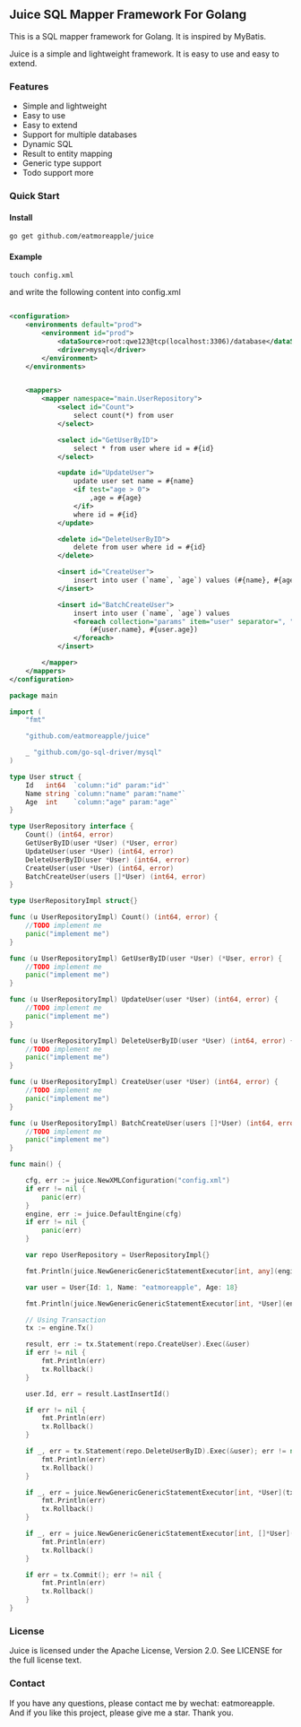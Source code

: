 ## Juice SQL Mapper Framework For Golang

This is a SQL mapper framework for Golang. It is inspired by MyBatis.

Juice is a simple and lightweight framework. It is easy to use and easy to extend.

### Features

* Simple and lightweight
* Easy to use
* Easy to extend
* Support for multiple databases
* Dynamic SQL
* Result to entity mapping
* Generic type support
* Todo support more

### Quick Start

#### Install

```bash
go get github.com/eatmoreapple/juice
```

#### Example

```shell
touch config.xml
```
and write the following content into config.xml
```xml

<configuration>
    <environments default="prod">
        <environment id="prod">
            <dataSource>root:qwe123@tcp(localhost:3306)/database</dataSource>
            <driver>mysql</driver>
        </environment>
    </environments>


    <mappers>
        <mapper namespace="main.UserRepository">
            <select id="Count">
                select count(*) from user
            </select>

            <select id="GetUserByID">
                select * from user where id = #{id}
            </select>

            <update id="UpdateUser">
                update user set name = #{name}
                <if test="age > 0">
                    ,age = #{age}
                </if>
                where id = #{id}
            </update>

            <delete id="DeleteUserByID">
                delete from user where id = #{id}
            </delete>

            <insert id="CreateUser">
                insert into user (`name`, `age`) values (#{name}, #{age})
            </insert>

            <insert id="BatchCreateUser">
                insert into user (`name`, `age`) values
                <foreach collection="params" item="user" separator=", ">
                    (#{user.name}, #{user.age})
                </foreach>
            </insert>

        </mapper>
    </mappers>
</configuration>

```

```go
package main

import (
	"fmt"

	"github.com/eatmoreapple/juice"

	_ "github.com/go-sql-driver/mysql"
)

type User struct {
	Id   int64  `column:"id" param:"id"`
	Name string `column:"name" param:"name"`
	Age  int    `column:"age" param:"age"`
}

type UserRepository interface {
	Count() (int64, error)
	GetUserByID(user *User) (*User, error)
	UpdateUser(user *User) (int64, error)
	DeleteUserByID(user *User) (int64, error)
	CreateUser(user *User) (int64, error)
	BatchCreateUser(users []*User) (int64, error)
}

type UserRepositoryImpl struct{}

func (u UserRepositoryImpl) Count() (int64, error) {
	//TODO implement me
	panic("implement me")
}

func (u UserRepositoryImpl) GetUserByID(user *User) (*User, error) {
	//TODO implement me
	panic("implement me")
}

func (u UserRepositoryImpl) UpdateUser(user *User) (int64, error) {
	//TODO implement me
	panic("implement me")
}

func (u UserRepositoryImpl) DeleteUserByID(user *User) (int64, error) {
	//TODO implement me
	panic("implement me")
}

func (u UserRepositoryImpl) CreateUser(user *User) (int64, error) {
	//TODO implement me
	panic("implement me")
}

func (u UserRepositoryImpl) BatchCreateUser(users []*User) (int64, error) {
	//TODO implement me
	panic("implement me")
}

func main() {

	cfg, err := juice.NewXMLConfiguration("config.xml")
	if err != nil {
		panic(err)
	}
	engine, err := juice.DefaultEngine(cfg)
	if err != nil {
		panic(err)
	}

	var repo UserRepository = UserRepositoryImpl{}

	fmt.Println(juice.NewGenericGenericStatementExecutor[int, any](engine).Statement(repo.Count).Query(nil).One())

	var user = User{Id: 1, Name: "eatmoreapple", Age: 18}

	fmt.Println(juice.NewGenericGenericStatementExecutor[int, *User](engine).Statement(repo.GetUserByID).Query(&user).One())

	// Using Transaction
	tx := engine.Tx()

	result, err := tx.Statement(repo.CreateUser).Exec(&user)
	if err != nil {
		fmt.Println(err)
		tx.Rollback()
	}

	user.Id, err = result.LastInsertId()

	if err != nil {
		fmt.Println(err)
		tx.Rollback()
	}

	if _, err = tx.Statement(repo.DeleteUserByID).Exec(&user); err != nil {
		fmt.Println(err)
		tx.Rollback()
	}

	if _, err = juice.NewGenericGenericStatementExecutor[int, *User](tx).Statement(repo.UpdateUser).Exec(&user); err != nil {
		fmt.Println(err)
		tx.Rollback()
	}

	if _, err = juice.NewGenericGenericStatementExecutor[int, []*User](tx).Statement(repo.BatchCreateUser).Exec([]*User{&user}); err != nil {
		fmt.Println(err)
		tx.Rollback()
	}

	if err = tx.Commit(); err != nil {
		fmt.Println(err)
		tx.Rollback()
	}
}


```

### License

Juice is licensed under the Apache License, Version 2.0. See LICENSE for the full license text.

### Contact

If you have any questions, please contact me by wechat: eatmoreapple. And if you like this project, please give me a star. Thank you.